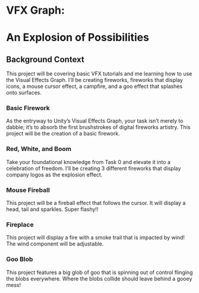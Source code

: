 # VFX Graph:

# An Explosion of Possibilities

## Background Context

This project will be covering basic VFX tutorials and me learning how to use the Visual Effects Graph. I'll be creating fireworks, fireworks that display icons, a mouse cursor effect, a campfire, and a goo effect that splashes onto surfaces.

### Basic Firework

As the entryway to Unity’s Visual Effects Graph, your task isn’t merely to dabble; it’s to absorb the first brushstrokes of digital fireworks artistry. This project will be the creation of a basic firework.

### Red, White, and Boom

Take your foundational knowledge from Task 0 and elevate it into a celebration of freedom. I'll be creating 3 different fireworks that display company logos as the explosion effect.

### Mouse Fireball
This project will be a fireball effect that follows the cursor. It will display a head, tail and sparkles. Super flashy!!

### Fireplace
This project will display a fire with a smoke trail that is impacted by wind! The wind component will be adjustable.

### Goo Blob
This project features a big glob of goo that is spinning out of control flinging the blobs everywhere. Where the blobs collide should leave behind a gooey mess!
